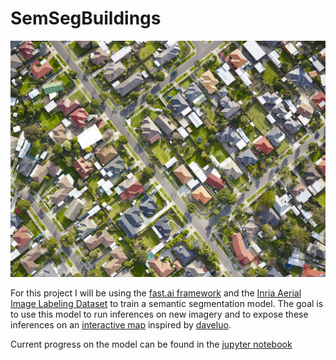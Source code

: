 # SemSegBuildings

![Suburb](SemSegBuildings/Suburb.jpg?raw=true "Imagery")

For this project I will be using the [fast.ai framework](https://docs.fast.ai/) and the [Inria Aerial Image Labeling Dataset](https://project.inria.fr/aerialimagelabeling/) to train a semantic segmentation model. The goal is to use this model to run inferences on new imagery and to expose these inferences on an [interactive map](https://alpha.anthropo.co/znz-demo) inspired by [daveluo](https://github.com/daveluo/zanzibar-aerial-mapping).

Current progress on the model can be found in the [jupyter notebook](https://github.com/dataondeck/SharptestProjects/blob/master/SemSegBuildings/SemSegBuildings.ipynb)
